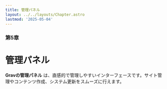 ```yaml
---
title: 管理パネル
layout: ../../layouts/Chapter.astro
lastmod: '2025-05-04'
---
```

### 第5章

# 管理パネル

**Gravの管理パネル** は、直感的で管理しやすいインターフェースです。サイト管理やコンテンツ作成、システム更新をスムーズに行えます。

